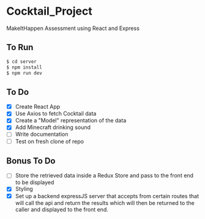 # Cocktail_Project
MakeItHappen Assessment using React and Express

## To Run
```bash
$ cd server
$ npm install
$ npm run dev
```

## To Do
- [x] Create React App
- [x] Use Axios to fetch Cocktail data
- [x] Create a "Model" representation of the data
- [x] Add Minecraft drinking sound
- [ ] Write documentation
- [ ] Test on fresh clone of repo
## Bonus To Do
- [ ] Store the retrieved data inside a Redux Store and pass to the front end to be displayed
- [x] Styling
- [x] Set up a backend expressJS server that accepts from certain routes that will call the api and return the results which will then be returned to the caller and displayed to the front end. 